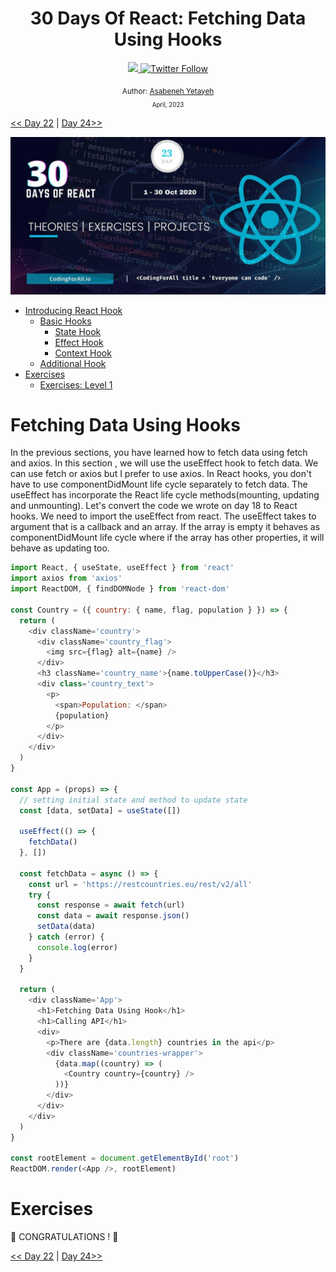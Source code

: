 <div align="center">
  <h1> 30 Days Of React: Fetching Data Using Hooks</h1>
  <a class="header-badge" target="_blank" href="https://www.linkedin.com/in/asabeneh/">
  <img src="https://img.shields.io/badge/style--5eba00.svg?label=LinkedIn&logo=linkedin&style=social">
  </a>
  <a class="header-badge" target="_blank" href="https://twitter.com/Asabeneh">
  <img alt="Twitter Follow" src="https://img.shields.io/twitter/follow/asabeneh?style=social">
  </a>

<sub>Author:
<a href="https://www.linkedin.com/in/asabeneh/" target="_blank">Asabeneh Yetayeh</a><br>
<small> April, 2023</small>
</sub>

</div>

[<< Day 22](../22_Form_Using_Hooks/22_form_using_hooks.md) | [Day 24>>](../24_projects/24_projects.md)

![30 Days of React banner](https://github.com/Asabeneh/30-Days-Of-React/blob/master/images/30_days_of_react_banner_day_23.jpg)

- [Introducing React Hook](#introducing-react-hook)
  - [Basic Hooks](#basic-hooks)
    - [State Hook](#state-hook)
    - [Effect Hook](#effect-hook)
    - [Context Hook](#context-hook)
  - [Additional Hook](#additional-hook)
- [Exercises](#exercises)
  - [Exercises: Level 1](#exercises-level-1)

# Fetching Data Using Hooks

In the previous sections, you have learned how to fetch data using fetch and axios. In this section , we will use the useEffect hook to fetch data. We can use fetch or axios but I prefer to use axios. In React hooks, you don't have to use componentDidMount life cycle separately to fetch data. The useEffect has incorporate the React life cycle methods(mounting, updating and unmounting). Let's convert the code we wrote on day 18 to React hooks. We need to import the useEffect from react. The useEffect takes to argument that is a callback and an array. If the array is empty it behaves as componentDidMount life cycle where if the array has other properties, it will behave as updating too.

```js
import React, { useState, useEffect } from 'react'
import axios from 'axios'
import ReactDOM, { findDOMNode } from 'react-dom'

const Country = ({ country: { name, flag, population } }) => {
  return (
    <div className='country'>
      <div className='country_flag'>
        <img src={flag} alt={name} />
      </div>
      <h3 className='country_name'>{name.toUpperCase()}</h3>
      <div class='country_text'>
        <p>
          <span>Population: </span>
          {population}
        </p>
      </div>
    </div>
  )
}

const App = (props) => {
  // setting initial state and method to update state
  const [data, setData] = useState([])

  useEffect(() => {
    fetchData()
  }, [])

  const fetchData = async () => {
    const url = 'https://restcountries.eu/rest/v2/all'
    try {
      const response = await fetch(url)
      const data = await response.json()
      setData(data)
    } catch (error) {
      console.log(error)
    }
  }

  return (
    <div className='App'>
      <h1>Fetching Data Using Hook</h1>
      <h1>Calling API</h1>
      <div>
        <p>There are {data.length} countries in the api</p>
        <div className='countries-wrapper'>
          {data.map((country) => (
            <Country country={country} />
          ))}
        </div>
      </div>
    </div>
  )
}

const rootElement = document.getElementById('root')
ReactDOM.render(<App />, rootElement)
```

# Exercises

🎉 CONGRATULATIONS ! 🎉

[<< Day 22](../22_Form_Using_Hooks/22_form_using_hooks.md) | [Day 24>>](../24_projects/24_projects.md)